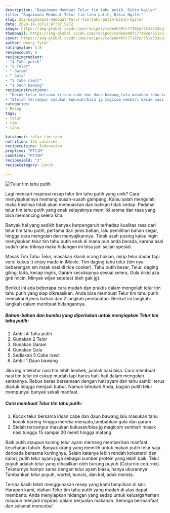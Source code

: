 ```yaml
---
description: "Bagaimana Membuat Telur tim tahu putih, Bikin Ngiler"
title: "Bagaimana Membuat Telur tim tahu putih, Bikin Ngiler"
slug: 252-bagaimana-membuat-telur-tim-tahu-putih-bikin-ngiler
date: 2020-10-10T11:47:07.927Z
image: https://img-global.cpcdn.com/recipes/cadeeb40fc77192e/751x532cq70/telur-tim-tahu-putih-foto-resep-utama.jpg
thumbnail: https://img-global.cpcdn.com/recipes/cadeeb40fc77192e/751x532cq70/telur-tim-tahu-putih-foto-resep-utama.jpg
cover: https://img-global.cpcdn.com/recipes/cadeeb40fc77192e/751x532cq70/telur-tim-tahu-putih-foto-resep-utama.jpg
author: Henry Tyler
ratingvalue: 4.8
reviewcount: 6
recipeingredient:
- "4 Tahu putih"
- "2 Telor"
- " Garam"
- " Gula"
- "5 Cabe rawit"
- "1 Daun bawang"
recipeinstructions:
- "Kocok telur bersama irisan cabe dan daun bawang,lalu masukan tahu kocok bareng hingga mereka menyatu,tambahkan gula dan garam"
- "Stelah tercampur masukan kukusan/bisa jg magicom sembari masak nasi,tunggu 15 sampai 20 menit hingga matang"
categories:
- Resep
tags:
- telur
- tim
- tahu

katakunci: telur tim tahu 
nutrition: 123 calories
recipecuisine: Indonesian
preptime: "PT11M"
cooktime: "PT35M"
recipeyield: "2"
recipecategory: Lunch

---
```



![Telur tim tahu putih](https://img-global.cpcdn.com/recipes/cadeeb40fc77192e/751x532cq70/telur-tim-tahu-putih-foto-resep-utama.jpg)

Lagi mencari inspirasi resep telur tim tahu putih yang unik? Cara menyiapkannya memang susah-susah gampang. Kalau salah mengolah maka hasilnya tidak akan memuaskan dan bahkan tidak sedap. Padahal telur tim tahu putih yang enak selayaknya memiliki aroma dan rasa yang bisa memancing selera kita.

Banyak hal yang sedikit banyak berpengaruh terhadap kualitas rasa dari telur tim tahu putih, pertama dari jenis bahan, lalu pemilihan bahan segar, hingga cara mengolah dan menyajikannya. Tidak usah pusing kalau ingin menyiapkan telur tim tahu putih enak di mana pun anda berada, karena asal sudah tahu triknya maka hidangan ini bisa jadi sajian spesial.

Masak Tim Tahu Telur, masakan klasik orang hokian, mirip telur dadar tapi versi kukus :) enjoy made in iMovie. Tim daging tahu telur (tim nya bebarengan sm msak nasi di rice cooker). Tahu putih besar, Telur, daging giling, lada, kecap ingris, Garam secukupnya sesuai selera, Gula dikid aza gnti micin, Minyak wijen setetes( bleh gak jg).


Berikut ini ada beberapa cara mudah dan praktis dalam mengolah telur tim tahu putih yang siap dikreasikan. Anda bisa membuat Telur tim tahu putih memakai 6 jenis bahan dan 2 langkah pembuatan. Berikut ini langkah-langkah dalam membuat hidangannya.

<!--inarticleads1-->

##### Bahan-bahan dan bumbu yang diperlukan untuk menyiapkan Telur tim tahu putih:

1. Ambil 4 Tahu putih
1. Gunakan 2 Telor
1. Gunakan  Garam
1. Gunakan  Gula
1. Sediakan 5 Cabe rawit
1. Ambil 1 Daun bawang


Jika ingin tekstur nasi tim lebih lembek, jumlah nasi bisa. Cara membuat nasi tim telur ini cukup mudah tapi harus hati-hati dalam mengolah santannya. Rebus beras bersamaan dengan hati ayam dan tahu sambil terus diaduk hingga menjadi bubur. Namun tahukah Anda, bagian putih telur mempunyai banyak sekali manfaat. 

<!--inarticleads2-->

##### Cara membuat Telur tim tahu putih:

1. Kocok telur bersama irisan cabe dan daun bawang,lalu masukan tahu kocok bareng hingga mereka menyatu,tambahkan gula dan garam
1. Stelah tercampur masukan kukusan/bisa jg magicom sembari masak nasi,tunggu 15 sampai 20 menit hingga matang


Baik putih ataupun kuning telur ayam memang memberikan manfaat kesehatan tubuh. Banyak orang yang memilih untuk makan putih telur saja daripada bersama kuningnya. Selain katanya lebih rendah kolesterol dan kalori, putih telur ayam juga sebagai sumber protein yang lebih baik. Telur puyuh adalah telur yang dihasilkan oleh burung puyuh (Coturnix coturnix). Teksturnya hampir sama dengan telur ayam biasa, hanya ukurannya Tambahkan telur puyuh, wortel, buncis, dan kol, aduk merata. 

Terima kasih telah menggunakan resep yang kami tampilkan di sini. Harapan kami, olahan Telur tim tahu putih yang mudah di atas dapat membantu Anda menyiapkan hidangan yang sedap untuk keluarga/teman maupun menjadi inspirasi dalam berjualan makanan. Semoga bermanfaat dan selamat mencoba!
